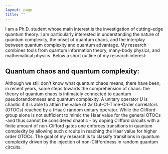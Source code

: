 ```yaml
---
layout: page
title: ""
---
```


I am a Ph.D. student whose main interest is the investigation of cutting-edge quantum theory. I am particularly interested in understanding the nature of quantum complexity, the onset of quantum chaos, and the interplay between quantum complexity and quantum advantage. My research combines tools from quantum information theory, many-body physics, and mathematical physics. Below a short outline of my research interest:

## Quantum chaos and quantum complexity:

Although we still don't know what quantum chaos means, there have been, in recent years, some steps towards the comprehension of chaos: the theory of quantum chaos is intimately connected to quantum pseudorandomness and quantum complexity. A unitary operator $U$ is chaotic if it is able to attain the value of $2k$ Out-Of-Time-Order correlators (OTOCs) reached by a (Haar) random unitary operator. While the Clifford group alone is not sufficient to mimic the Haar value for the general OTOCs -and thus cannot be considered chaotic - by doping Clifford circuits with a finite amount of non-Clifford gates one enforces transitions in quantum complexity by allowing such circuits in reaching the Haar value for higher order OTOCs. The goal of my research is to classify transitions in quantum complexity driven by the injection of non-Cliffordness in random quantum circuits.
